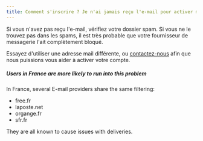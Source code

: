 ```yaml
---
title: Comment s'inscrire ? Je n'ai jamais reçu l'e-mail pour activer mon compte !
---
```


Si vous n'avez pas reçu l'e-mail, vérifiez votre dossier spam. Si vous ne le trouvez pas dans les spams, il est très probable que votre fournisseur de messagerie l'ait complètement bloqué.

Essayez d'utiliser une adresse mail différente, ou [contactez-nous](https://chat.freesewing.org/) afin que nous puissions vous aider à activer votre compte.

<Note>

##### Users in France are more likely to run into this problem

In France, several E-mail providers share the same filtering:

 - free.fr
 - laposte.net
 - organge.fr
 - sfr.fr

They are all known to cause issues with deliveries.

</Note>
